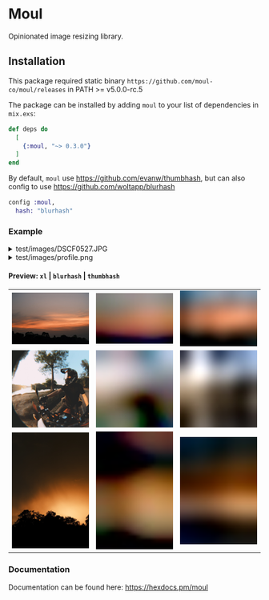 # Moul

Opinionated image resizing library.

## Installation

This package required static binary `https://github.com/moul-co/moul/releases` in PATH >= v5.0.0-rc.5

The package can be installed by adding `moul` to your list of dependencies in `mix.exs`:

```elixir
def deps do
  [
    {:moul, "~> 0.3.0"}
  ]
end
```

By default, `moul` use https://github.com/evanw/thumbhash, but can also config to use https://github.com/woltapp/blurhash

```elixir
config :moul,
  hash: "blurhash"
```

### Example

<details>
<summary>test/images/DSCF0527.JPG</summary>

```elixir
iex(1)> Moul.moulify("test/images/DSCF0527.JPG")
{:ok,
 %{
   hash: "yygKJQaEeJZ3B4rXhodHqHSHUGcH",
   height: "6240",
   width: "4160"
 }}
```

File created:

- xl: `test/images/DSCF0527/xl.jpeg`
- lg: `test/images/DSCF0527/lg.jpeg`
- md: `test/images/DSCF0527/md.jpeg`
- xs: `test/images/DSCF0527/xs.jpeg`

</details>

<details>

<summary>test/images/profile.png</summary>

```elixir
iex(1)> Moul.avatarize("test/images/profile.png")
{:ok,
 %{
   hash: "GwgSFwKLZYZ/eHZHZ1aWZ4iHyAgpjaAC",
   height: "1190",
   width: "1190"
 }}
```

File created:

- xl: `test/images/profile/xl.jpeg`
- lg: `test/images/profile/lg.jpeg`
- md: `test/images/profile/md.jpeg`
- xs: `test/images/profile/xs.jpeg`

</details>

#### Preview: `xl` | `blurhash` | `thumbhash`

|                                                                            |                                                                                     |                                                                                      |
| -------------------------------------------------------------------------- | ----------------------------------------------------------------------------------- | ------------------------------------------------------------------------------------ |
| <img src="test/images/dscf3742-4k-by-phearak-s-tha/xl.jpeg" width="300" /> | <img src="test/images/dscf3742-4k-by-phearak-s-tha/xs-blurhash.jpeg" width="300" /> | <img src="test/images/dscf3742-4k-by-phearak-s-tha/xs-thumbhash.jpeg" width="300" /> |
| <img src="test/images/profile/xl.jpeg" width="300" />                      | <img src="test/images/profile/xs-blurhash.jpeg" width="300" />                      | <img src="test/images/profile/xs-thumbhash.jpeg" width="300" />                      |
| <img src="test/images/DSCF0527/xl.jpeg" width="300" />                     | <img src="test/images/DSCF0527/xs-blurhash.jpeg" width="300" />                     | <img src="test/images/DSCF0527/xs-thumbhash.jpeg" width="300" />                     |

### Documentation

Documentation can be found here: https://hexdocs.pm/moul
